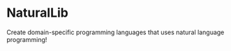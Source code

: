 NaturalLib
==========

Create domain-specific programming languages that uses natural language programming!